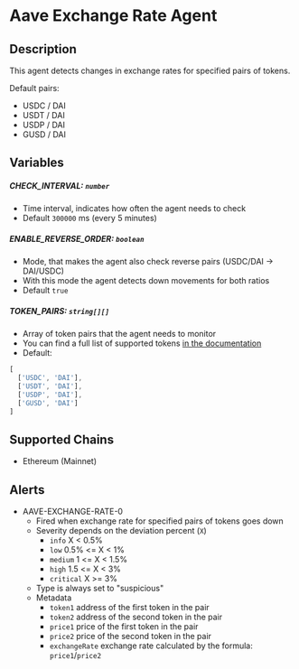 # Aave Exchange Rate Agent

## Description

This agent detects changes in exchange rates for specified pairs of tokens.

Default pairs:
- USDC / DAI 
- USDT / DAI 
- USDP / DAI 
- GUSD / DAI 

## Variables

##### CHECK_INTERVAL: `number`

- Time interval, indicates how often the agent needs to check
- Default `300000` ms (every 5 minutes)

##### ENABLE_REVERSE_ORDER: `boolean`

- Mode, that makes the agent also check reverse pairs (USDC/DAI -> DAI/USDC)
- With this mode the agent detects down movements for both ratios
- Default `true`

##### TOKEN_PAIRS: `string[][]`

- Array of token pairs that the agent needs to monitor
- You can find a full list of supported tokens [in the documentation](https://docs.aave.com/developers/deployed-contracts/deployed-contracts)
- Default:
```javascript
[
  ['USDC', 'DAI'],
  ['USDT', 'DAI'],
  ['USDP', 'DAI'],
  ['GUSD', 'DAI']
]
````

## Supported Chains

- Ethereum (Mainnet)

## Alerts

- AAVE-EXCHANGE-RATE-0
  - Fired when exchange rate for specified pairs of tokens goes down
  - Severity depends on the deviation percent (`X`)
    - `info` X < 0.5%
    - `low` 0.5% <= X < 1%
    - `medium` 1 <= X < 1.5%
    - `high` 1.5 <= X < 3%
    - `critical` X >= 3%
  - Type is always set to "suspicious"
  - Metadata
    - `token1` address of the first token in the pair
    - `token2` address of the second token in the pair
    - `price1` price of the first token in the pair
    - `price2` price of the second token in the pair
    - `exchangeRate` exchange rate calculated by the formula: `price1`/`price2`
